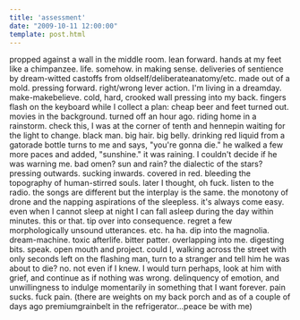 ```yaml
---
title: 'assessment'
date: "2009-10-11 12:00:00"
template: post.html
---
```


propped against a wall in the middle room. lean forward. hands at my feet like a chimpanzee. life. somehow. in making sense. deliveries of sentience by dream-witted castoffs from oldself/deliberateanatomy/etc. made out of a mold. pressing forward. right/wrong lever action. I'm living in a dreamday. make-makebelieve. cold, hard, crooked wall pressing into my back. fingers flash on the keyboard while I collect a plan: cheap beer and feet turned out. movies in the background. turned off an hour ago. riding home in a rainstorm. check this, I was at the corner of tenth and hennepin waiting for the light to change. black man. big hair. big belly. drinking red liquid from a gatorade bottle turns to me and says, "you're gonna die." he walked a few more paces and added, "sunshine." it was raining. I couldn't decide if he was warning me. bad omen? sun and rain? the dialectic of the stars? pressing outwards. sucking inwards. covered in red. bleeding the topography of human-stirred souls. later I thought, oh fuck. listen to the radio. the songs are different but the interplay is the same. the monotony of drone and the napping aspirations of the sleepless. it's always come easy. even when I cannot sleep at night I can fall asleep during the day within minutes. this or that. tip over into consequence. regret a few morphologically unsound utterances. etc. ha ha. dip into the magnolia. dream-machine. toxic afterlife. bitter patter. overlapping into me. digesting bits. speak. open mouth and project. could I, walking across the street with only seconds left on the flashing man, turn to a stranger and tell him he was about to die? no. not even if I knew. I would turn perhaps, look at him with grief, and continue as if nothing was wrong. delinquency of emotion, and unwillingness to indulge momentarily in something that I want forever. pain sucks. fuck pain. (there are weights on my back porch and as of a couple of days ago premiumgrainbelt in the refrigerator...peace be with me)

